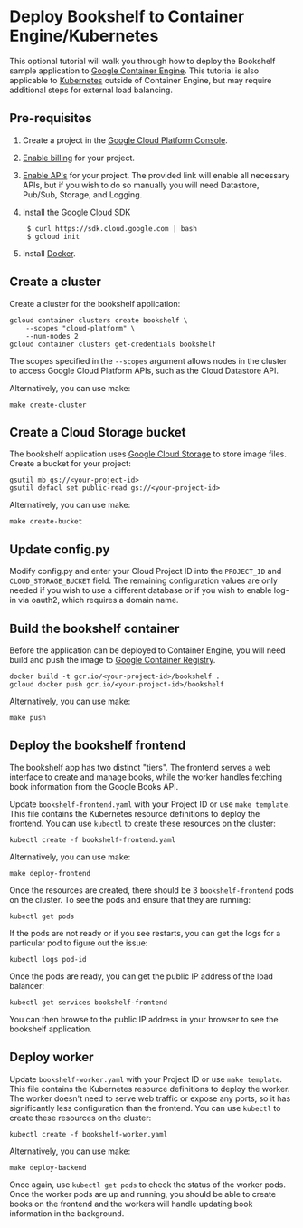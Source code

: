 # Deploy Bookshelf to Container Engine/Kubernetes

This optional tutorial will walk you through how to deploy the Bookshelf sample application to [Google Container Engine](https://cloud.google.com/container-engine/). This tutorial is also applicable to [Kubernetes](http://kubernetes.io/) outside of Container Engine, but may require additional steps for external load balancing.

## Pre-requisites

1. Create a project in the [Google Cloud Platform Console](https://console.cloud.google.com).

2. [Enable billing](https://console.cloud.google.com/project/_/settings) for your project.

3. [Enable APIs](https://console.cloud.google.com/flows/enableapi?apiid=datastore,pubsub,storage_api,logging,plus) for your project. The provided link will enable all necessary APIs, but if you wish to do so manually you will need Datastore, Pub/Sub, Storage, and Logging.

4. Install the [Google Cloud SDK](https://cloud.google.com/sdk)

        $ curl https://sdk.cloud.google.com | bash 
        $ gcloud init

5. Install [Docker](https://www.docker.com/).

## Create a cluster

Create a cluster for the bookshelf application:

    gcloud container clusters create bookshelf \
        --scopes "cloud-platform" \
        --num-nodes 2
    gcloud container clusters get-credentials bookshelf

The scopes specified in the `--scopes` argument allows nodes in the cluster to access Google Cloud Platform APIs, such as the Cloud Datastore API.

Alternatively, you can use make:

    make create-cluster

## Create a Cloud Storage bucket

The bookshelf application uses [Google Cloud Storage](https://cloud.google.com/storage) to store image files. Create a bucket for your project:

    gsutil mb gs://<your-project-id>
    gsutil defacl set public-read gs://<your-project-id>

Alternatively, you can use make:

    make create-bucket

## Update config.py

Modify config.py and enter your Cloud Project ID into the `PROJECT_ID` and `CLOUD_STORAGE_BUCKET` field. The remaining configuration values are only needed if you wish to use a different database or if you wish to enable log-in via oauth2, which requires a domain name.

## Build the bookshelf container

Before the application can be deployed to Container Engine, you will need build and push the image to [Google Container Registry](https://cloud.google.com/container-registry/).

    docker build -t gcr.io/<your-project-id>/bookshelf .
    gcloud docker push gcr.io/<your-project-id>/bookshelf

Alternatively, you can use make:

    make push

## Deploy the bookshelf frontend

The bookshelf app has two distinct "tiers". The frontend serves a web interface to create and manage books, while the worker handles fetching book information from the Google Books API.

Update `bookshelf-frontend.yaml` with your Project ID or use `make template`. This file contains the Kubernetes resource definitions to deploy the frontend. You can use `kubectl` to create these resources on the cluster:

    kubectl create -f bookshelf-frontend.yaml

Alternatively, you can use make:

    make deploy-frontend

Once the resources are created, there should be 3 `bookshelf-frontend` pods on the cluster. To see the pods and ensure that they are running:

    kubectl get pods

If the pods are not ready or if you see restarts, you can get the logs for a particular pod to figure out the issue:

    kubectl logs pod-id

Once the pods are ready, you can get the public IP address of the load balancer:

    kubectl get services bookshelf-frontend

You can then browse to the public IP address in your browser to see the bookshelf application.

## Deploy worker

Update `bookshelf-worker.yaml` with your Project ID or use `make template`. This file contains the Kubernetes resource definitions to deploy the worker. The worker doesn't need to serve web traffic or expose any ports, so it has significantly less configuration than the frontend. You can use `kubectl` to create these resources on the cluster:

    kubectl create -f bookshelf-worker.yaml

Alternatively, you can use make:

    make deploy-backend

Once again, use `kubectl get pods` to check the status of the worker pods. Once the worker pods are up and running, you should be able to create books on the frontend and the workers will handle updating book information in the background.
